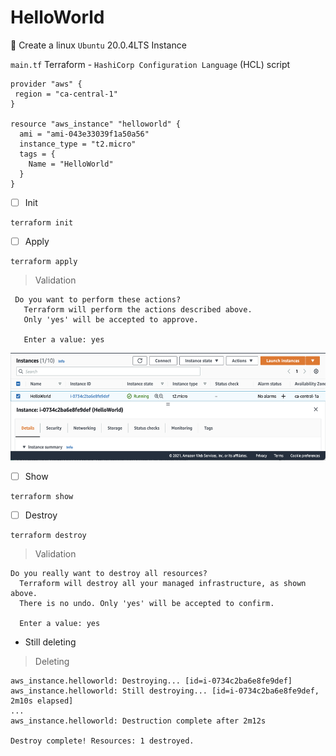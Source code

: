 # HelloWorld

:round_pushpin: Create a linux `Ubuntu` 20.0.4LTS Instance

`main.tf` Terraform - `HashiCorp Configuration Language` (HCL) script

```hcl
provider "aws" {
 region = "ca-central-1"
}

resource "aws_instance" "helloworld" {
  ami = "ami-043e33039f1a50a56"
  instance_type = "t2.micro"
  tags = {
    Name = "HelloWorld"
  }
}
```

- [ ]  Init

```
terraform init
```

- [ ] Apply

```
terraform apply
```
> Validation
```
 Do you want to perform these actions?
   Terraform will perform the actions described above.
   Only 'yes' will be accepted to approve.
 
   Enter a value: yes
```

<img src="images/terraform-apply.png" width="554" height="172" > </img>

- [ ] Show

```
terraform show
```

- [ ] Destroy

```
terraform destroy
```
> Validation
```
Do you really want to destroy all resources?
  Terraform will destroy all your managed infrastructure, as shown above.
  There is no undo. Only 'yes' will be accepted to confirm.

  Enter a value: yes
```

* Still deleting

> Deleting
```
aws_instance.helloworld: Destroying... [id=i-0734c2ba6e8fe9def]
aws_instance.helloworld: Still destroying... [id=i-0734c2ba6e8fe9def, 2m10s elapsed]
...
aws_instance.helloworld: Destruction complete after 2m12s

Destroy complete! Resources: 1 destroyed.
```

